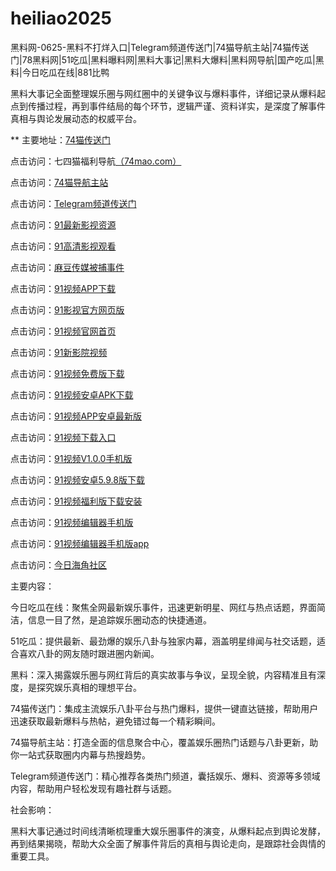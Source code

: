 # heiliao2025
黑料网-0625-黑料不打烊入口|Telegram频道传送门|74猫导航主站|74猫传送门|78黑料网|51吃瓜|黑料曝料网|黑料大事记|黑料大爆料|黑料网导航|国产吃瓜|黑料|今日吃瓜在线|881比鸭

黑料大事记全面整理娱乐圈与网红圈中的关键争议与爆料事件，详细记录从爆料起点到传播过程，再到事件结局的每个环节，逻辑严谨、资料详实，是深度了解事件真相与舆论发展动态的权威平台。

** 主要地址：<a href="https://74mao.com/">74猫传送门</a>

点击访问：七四猫福利导航<a href="https://74mao.com/">（74mao.com）</a>

点击访问：<a href="https://74mao.com/">74猫导航主站</a>

点击访问：<a href="https://74mao.com/">Telegram频道传送门</a>

点击访问：<a href="https://hj-698.pages.dev/">91最新影视资源</a>  

点击访问：<a href="https://hj-699.pages.dev/">91高清影视观看</a>  

点击访问：<a href="https://hj-1000.pages.dev/">麻豆传媒被捕事件</a>  

点击访问：<a href="https://hj-1001.pages.dev/">91视频APP下载</a>  

点击访问：<a href="https://hj-1002.pages.dev/">91影视官方网页版</a>  

点击访问：<a href="https://hj-1003.pages.dev/">91视频官网首页</a>  

点击访问：<a href="https://hj-1004.pages.dev/">91新影院视频</a>  

点击访问：<a href="https://hj-1008.pages.dev/">91视频免费版下载</a>  

点击访问：<a href="https://hj-1009.pages.dev/">91视频安卓APK下载</a>  

点击访问：<a href="https://hj-1010.pages.dev/">91视频APP安卓最新版</a>  

点击访问：<a href="https://hj-1011.pages.dev/">91视频下载入口</a>  

点击访问：<a href="https://hj-1012.pages.dev/">91视频V1.0.0手机版</a>  

点击访问：<a href="https://hj-1013.pages.dev/">91视频安卓5.9.8版下载</a>  

点击访问：<a href="https://hj-1014.pages.dev/">91视频福利版下载安装</a>  

点击访问：<a href="https://hj-1015.pages.dev/">91视频编辑器手机版</a>  

点击访问：<a href="https://hj-735.pages.dev/">91视频编辑器手机版app</a>  

点击访问：<a href="https://hj-760.pages.dev/">今日海角社区</a>  

主要内容：

今日吃瓜在线：聚焦全网最新娱乐事件，迅速更新明星、网红与热点话题，界面简洁，信息一目了然，是追踪娱乐圈动态的快捷通道。

51吃瓜：提供最新、最劲爆的娱乐八卦与独家内幕，涵盖明星绯闻与社交话题，适合喜欢八卦的网友随时跟进圈内新闻。

黑料：深入揭露娱乐圈与网红背后的真实故事与争议，呈现全貌，内容精准且有深度，是探究娱乐真相的理想平台。

74猫传送门：集成主流娱乐八卦平台与热门爆料，提供一键直达链接，帮助用户迅速获取最新爆料与热帖，避免错过每一个精彩瞬间。

74猫导航主站：打造全面的信息聚合中心，覆盖娱乐圈热门话题与八卦更新，助你一站式获取圈内内幕与热搜趋势。

Telegram频道传送门：精心推荐各类热门频道，囊括娱乐、爆料、资源等多领域内容，帮助用户轻松发现有趣社群与话题。

社会影响：

黑料大事记通过时间线清晰梳理重大娱乐圈事件的演变，从爆料起点到舆论发酵，再到结果揭晓，帮助大众全面了解事件背后的真相与舆论走向，是跟踪社会舆情的重要工具。

<span style="display:none;">[Canonical link](）</span>
